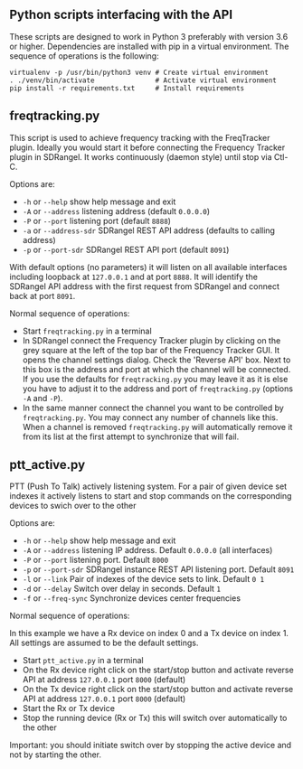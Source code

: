 ## Python scripts interfacing with the API ##

These scripts are designed to work in Python 3 preferably with version 3.6 or higher. Dependencies are installed with pip in a virtual environment. The sequence of operations is the following:

```
virtualenv -p /usr/bin/python3 venv # Create virtual environment
. ./venv/bin/activate               # Activate virtual environment
pip install -r requirements.txt     # Install requirements
```

<h2>freqtracking.py</h2>

This script is used to achieve frequency tracking with the FreqTracker plugin. Ideally you would start it before connecting the Frequency Tracker plugin in SDRangel. It works continuously (daemon style) until stop via Ctl-C.

Options are:

  - `-h` or `--help` show help message and exit
  - `-A` or `--address` listening address (default `0.0.0.0`)
  - `-P` or `--port`  listening port (default `8888`)
  - `-a` or `--address-sdr` SDRangel REST API address (defaults to calling address)
  - `-p` or `--port-sdr` SDRangel REST API port (default `8091`)

With default options (no parameters) it will listen on all available interfaces including loopback at `127.0.0.1` and at port `8888`. It will identify the SDRangel API address with the first request from SDRangel and connect back at port `8091`.

Normal sequence of operations:

  - Start `freqtracking.py` in a terminal
  - In SDRangel connect the Frequency Tracker plugin by clicking on the grey square at the left of the top bar of the Frequency Tracker GUI. It opens the channel settings dialog. Check the 'Reverse API' box. Next to this box is the address and port at which the channel will be connected. If you use the defaults for `freqtracking.py` you may leave it as it is else you have to adjust it to the address and port of `freqtracking.py` (options `-A` and `-P`).
  - In the same manner connect the channel you want to be controlled by `freqtracking.py`. You may connect any number of channels like this. When a channel is removed `freqtracking.py` will automatically remove it from its list at the first attempt to synchronize that will fail.

<h2>ptt_active.py</h2>

PTT (Push To Talk) actively listening system. For a pair of given device set indexes it actively listens to start and stop commands on the corresponding devices to swich over to the other

Options are:

  - `-h` or `--help` show help message and exit
  - `-A` or `--address` listening IP address. Default `0.0.0.0` (all interfaces)
  - `-P` or `--port` listening port. Default `8000`
  - `-p` or `--port-sdr` SDRangel instance REST API listening port. Default `8091`
  - `-l` or `--link` Pair of indexes of the device sets to link. Default `0 1`
  - `-d` or `--delay` Switch over delay in seconds. Default `1`
  - `-f` or `--freq-sync` Synchronize devices center frequencies

Normal sequence of operations:

In this example we have a Rx device on index 0 and a Tx device on index 1. All settings are assumed to be the default settings.

  - Start `ptt_active.py` in a terminal
  - On the Rx device right click on the start/stop button and activate reverse API at address `127.0.0.1` port `8000` (default)
  - On the Tx device right click on the start/stop button and activate reverse API at address `127.0.0.1` port `8000` (default)
  - Start the Rx or Tx device
  - Stop the running device (Rx or Tx) this will switch over automatically to the other

Important: you should initiate switch over by stopping the active device and not by starting the other.
